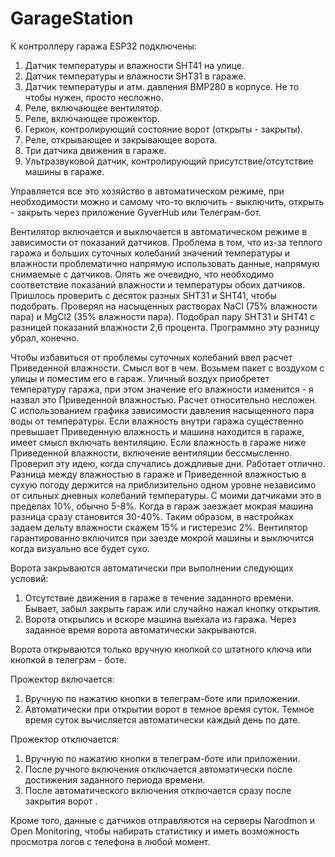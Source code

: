 # GarageStation
К контроллеру гаража ESP32 подключены:
1. Датчик температуры и влажности SHT41 на улице.
2. Датчик температуры и влажности SHT31 в гараже.
3. Датчик температуры и атм. давления BMP280 в корпусе. Не то чтобы нужен, просто несложно.
4. Реле, включающее вентилятор.
5. Реле, включающее прожектор.
6. Геркон, контролирующий состояние ворот (открыты - закрыты).
7. Реле, открывающее и закрывающее ворота.
8. Три датчика движения в гараже.
9. Ультразвуковой датчик, контролирующий присутствие/отсутствие машины в гараже.

Управляется все это хозяйство  в автоматическом режиме, при необходимости можно и самому что-то 
включить - выключить, открыть - закрыть через приложение GyverHub или Телеграм-бот. 

Вентилятор включается и выключается в автоматическом режиме в зависимости от показаний датчиков.
Проблема в том, что из-за теплого гаража и больших суточных колебаний значений температуры и влажности
проблематично напрямую использовать данные, напрямую снимаемые с датчиков.
Опять же очевидно, что необходимо соответствие показаний влажности и температуры обоих датчиков.
Пришлось проверить с десяток разных SHT31 и SHT41, чтобы подобрать. Проверял на насыщенных растворах NaCl (75% влажности пара) и MgCl2 (35% влажности пара).
Подобрал пару SHT31 и SHT41 с разницей показаний влажности 2,6 процента. Программно эту разницу убрал, конечно.

Чтобы избавиться от проблемы суточных колебаний ввел расчет Приведенной влажности. Смысл вот в чем. 
Возьмем пакет с воздухом с улицы и поместим его в гараж. Уличный воздух приобретет температуру гаража,
при этом значение его влажности изменится - я назвал это Приведенной влажностью. Расчет относительно несложен.
С использованием графика зависимости давления насыщенного пара воды от температуры.
Если влажность внутри гаража существенно превышает Приведенную влажность и машина находится в гараже, имеет смысл включать вентиляцию.
Если влажность в гараже ниже Приведенной влажности, включение вентиляции бессмысленно. 
Проверил эту идею, когда случались дождливые дни. Работает отлично. Разница между влажностью в гараже и Приведенной влажностью в сухую погоду держится на приблизительно одном уровне
независимо от сильных дневных колебаний температуры. С моими датчиками это в пределах 10%, обычно 5-8%.
Когда в гараж заезжает мокрая машина разница сразу становится 30-40%. 
Таким образом, в настройках задаем дельту влажности скажем 15% и гистерезис 2%. Вентилятор гарантированно включится при заезде мокрой машины
и выключится когда визуально все будет сухо.

Ворота закрываются автоматически при выполнении следующих условий:
 1. Отсутствие движения в гараже в течение заданного времени. Бывает, забыл закрыть гараж или случайно нажал кнопку открытия.
 2. Ворота открылись и вскоре машина выехала из гаража. Через заданное время ворота автоматически закрываются.

Ворота открываются только вручную кнопкой со штатного ключа или кнопкой в телеграм - боте.

Прожектор включается:
 1. Вручную по нажатию кнопки в телеграм-боте или приложении.
 2. Автоматически при открытии ворот в темное время суток. Темное время суток вычисляется автоматически каждый день по дате.

Прожектор отключается:
 1. Вручную по нажатию кнопки в телеграм-боте или приложении.
 2. После ручного включения отключается автоматически после достижения заданного периода времени.
 3. После автоматического включения отключается сразу после закрытия ворот . 

Кроме того, данные с датчиков отправляются на серверы Narodmon и Open Monitoring,
чтобы набирать статистику и иметь возможность просмотра логов с телефона в любой момент.


